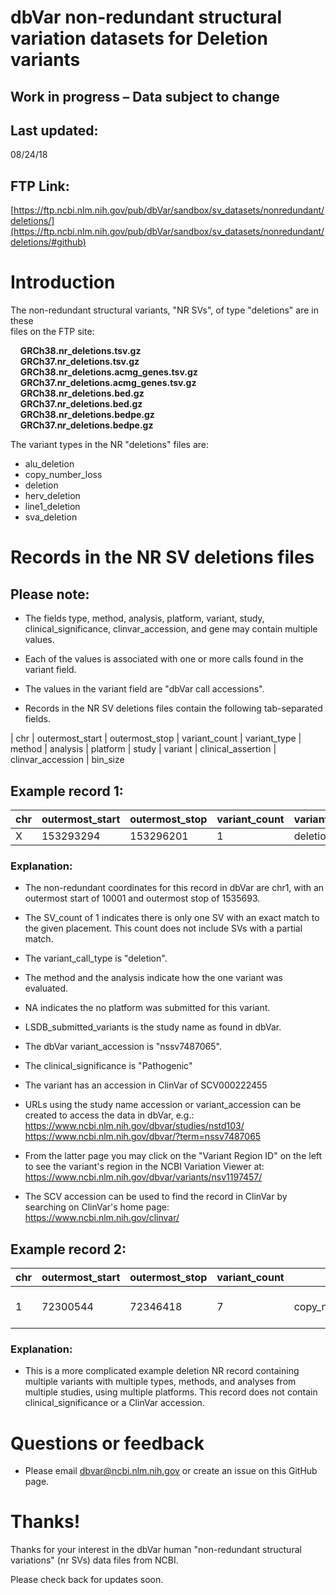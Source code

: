 # dbVar non-redundant structural variation datasets for Deletion variants

## Work in progress – Data subject to change

## Last updated:
08/24/18

## FTP Link:

[https://ftp.ncbi.nlm.nih.gov/pub/dbVar/sandbox/sv_datasets/nonredundant/deletions/](https://ftp.ncbi.nlm.nih.gov/pub/dbVar/sandbox/sv_datasets/nonredundant/deletions/#github)

# Introduction

The non-redundant structural variants, "NR SVs", of type "deletions" are in these  
files on the FTP site:

&nbsp;&nbsp;&nbsp;&nbsp;__GRCh38.nr_deletions.tsv.gz__   
&nbsp;&nbsp;&nbsp;&nbsp;__GRCh37.nr_deletions.tsv.gz__  
&nbsp;&nbsp;&nbsp;&nbsp;__GRCh38.nr_deletions.acmg_genes.tsv.gz__  
&nbsp;&nbsp;&nbsp;&nbsp;__GRCh37.nr_deletions.acmg_genes.tsv.gz__  
&nbsp;&nbsp;&nbsp;&nbsp;__GRCh38.nr_deletions.bed.gz__  
&nbsp;&nbsp;&nbsp;&nbsp;__GRCh37.nr_deletions.bed.gz__  
&nbsp;&nbsp;&nbsp;&nbsp;__GRCh38.nr_deletions.bedpe.gz__  
&nbsp;&nbsp;&nbsp;&nbsp;__GRCh37.nr_deletions.bedpe.gz__  

The variant types in the NR "deletions" files are:

* alu_deletion
* copy_number_loss
* deletion
* herv_deletion
* line1_deletion
* sva_deletion

# Records in the NR SV deletions files

## Please note:

* The fields type, method, analysis, platform, variant, study, clinical_significance, clinvar_accession, and gene may contain multiple values.  
* Each of the values is associated with one or more calls found in the variant field.
* The values in the variant field are "dbVar call accessions".

* Records in the NR SV deletions files contain the following tab-separated fields.

| chr | outermost_start | outermost_stop | variant_count | variant_type | method | analysis | platform | study | variant | clinical_assertion | clinvar_accession | bin_size


## Example record 1:
  
chr | outermost_start | outermost_stop | variant_count | variant_type | method | analysis | platform | study | variant | clinical_assertion | clinvar_accession | bin_size  
----|-----------------|----------------|---------------|--------------|--------|----------|----------|-------|---------|--------------------|------------------|------
X | 153293294 | 153296201 | 1 | deletion | Curated | Curated | NA | LSDB_submitted_variants | nssv7487065 | Pathogenic | SCV000222455 | medium
 
### Explanation:

* The non-redundant coordinates for this record in dbVar are chr1, with
an outermost start of 10001 and outermost stop of 1535693.

* The SV_count of 1 indicates there is only one SV with an exact match to the
given placement.  This count does not include SVs with a partial match.

* The variant_call_type is "deletion".

* The method and the analysis indicate how the one variant was evaluated.

* NA indicates the no platform was submitted for this variant.

* LSDB_submitted_variants is the study name as found in dbVar.

* The dbVar variant_accession is "nssv7487065".

* The clinical_significance is "Pathogenic"

* The variant has an accession in ClinVar of SCV000222455

* URLs using the study name accession or variant_accession can be created to access the data
in dbVar, e.g.:
https://www.ncbi.nlm.nih.gov/dbvar/studies/nstd103/  
https://www.ncbi.nlm.nih.gov/dbvar/?term=nssv7487065

* From the latter page you may click on the "Variant Region ID" on the left to see
the variant's region in the NCBI Variation Viewer at:
https://www.ncbi.nlm.nih.gov/dbvar/variants/nsv1197457/

* The SCV accession can be used to find the record in ClinVar by searching on ClinVar's home page:
https://www.ncbi.nlm.nih.gov/clinvar/

## Example record 2:

chr | outermost_start | outermost_stop | variant_count | variant_type | method | analysis | platform | study | variant | clinical_assertion | clinvar_accession | bin_size  
----|-----------------|----------------|---------------|--------------|--------|----------|----------|-------|---------|--------------------|------------------|----- 
1 | 72300544 | 72346418 | 7 | copy_number_loss;deletion | Oligo_aCGH;Sequencing | Probe_signal_intensity;Read_depth | Agilent 24M aCGH;Illumina IIx | Park2010;Ju2010 | nssv1423530:nssv1425248:nssv1428032:nssv1428830:nssv1434173:nssv1439464:nssv1420391 |   |   | medium

### Explanation:

* This is a more complicated example deletion NR record containing multiple
variants with multiple types, methods, and analyses from multiple studies, using
multiple platforms.  This record does not contain clinical_significance or a 
ClinVar accession.

# Questions or feedback

* Please email dbvar@ncbi.nlm.nih.gov or create an issue on this GitHub page.

# Thanks!

Thanks for your interest in the dbVar human "non-redundant structural variations" (nr SVs)
data files from NCBI.

Please check back for updates soon.
